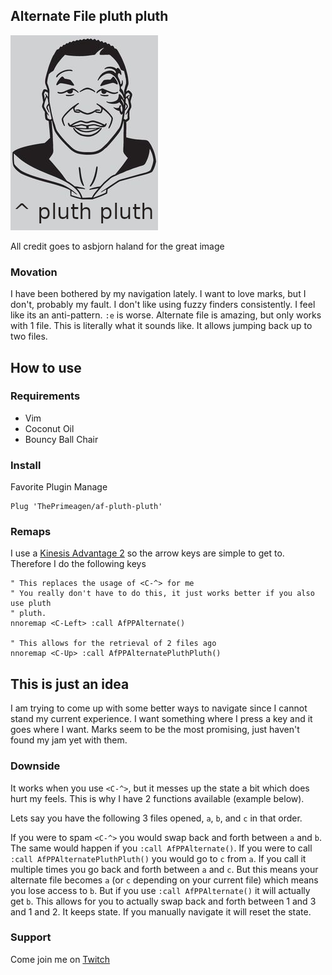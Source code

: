 ## Alternate File pluth pluth

![Alternate File Pluth Pluth](images/pluthpluth.png)

All credit goes to asbjorn haland for the great image

### Movation
I have been bothered by my navigation lately.  I want to love marks, but I
don't, probably my fault.  I don't like using fuzzy finders consistently.  I
feel like its an anti-pattern.  `:e` is worse.  Alternate file is amazing, but
only works with 1 file.  This is literally what it sounds like.  It allows
jumping back up to two files.


## How to use
### Requirements
* Vim
* Coconut Oil
* Bouncy Ball Chair

### Install
Favorite Plugin Manage

```viml
Plug 'ThePrimeagen/af-pluth-pluth'
```

### Remaps
I use a [Kinesis Advantage 2](bit.ly/primeagen-adv2) so the arrow keys are
simple to get to.  Therefore I do the following keys

```viml
" This replaces the usage of <C-^> for me
" You really don't have to do this, it just works better if you also use pluth
" pluth.
nnoremap <C-Left> :call AfPPAlternate()

" This allows for the retrieval of 2 files ago
nnoremap <C-Up> :call AfPPAlternatePluthPluth()
```

## This is just an idea
I am trying to come up with some better ways to navigate since I cannot stand
my current experience.  I want something where I press a key and it goes where
I want.  Marks seem to be the most promising, just haven't found my jam yet
with them.

### Downside
It works when you use `<C-^>`, but it messes up the state a bit which does hurt
my feels.  This is why I have 2 functions available (example below).

Lets say you have the following 3 files opened, `a`, `b`, and `c` in that order.

If you were to spam `<C-^>` you would swap back and forth between `a` and `b`.
The same would happen if you `:call AfPPAlternate()`.  If you were to call
`:call AfPPAlternatePluthPluth()` you would go to `c` from `a`.  If you call it
multiple times you go back and forth between `a` and `c`.  But this means your
alternate file becomes `a` (or `c` depending on your current file) which means
you lose access to `b`.  But if you use `:call AfPPAlternate()` it will
actually get `b`.  This allows for you to actually swap back and forth between
1 and 3 and 1 and 2.  It keeps state.  If you manually navigate it will reset
the state.

### Support
Come join me on [Twitch](https://twitch.tv/ThePrimeagen)
